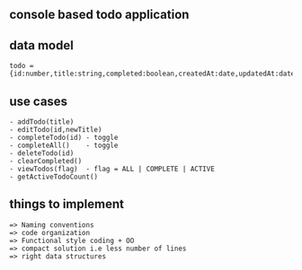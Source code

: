 

console based todo application
-----------------------------------

data model
-------------
    
    todo = {id:number,title:string,completed:boolean,createdAt:date,updatedAt:date}


use cases
-------------

    - addTodo(title)
    - editTodo(id,newTitle)
    - completeTodo(id) - toggle
    - completeAll()    - toggle
    - deleteTodo(id)
    - clearCompleted()
    - viewTodos(flag)  - flag = ALL | COMPLETE | ACTIVE       
    - getActiveTodoCount()




things to implement
-------------------

    => Naming conventions
    => code organization
    => Functional style coding + OO
    => compact solution i.e less number of lines
    => right data structures